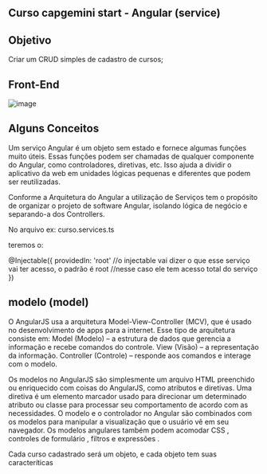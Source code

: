 ## Curso capgemini start - Angular (service)

## Objetivo 

Criar um CRUD simples de cadastro de cursos;

## Front-End 

![image](https://user-images.githubusercontent.com/52088444/169627675-f75725ed-33d2-4bae-9966-56e952ac2ab1.png)



## Alguns Conceitos

Um serviço Angular é um objeto sem estado e fornece algumas funções muito úteis. Essas funções podem ser chamadas de qualquer componente do Angular, como controladores, diretivas, etc. Isso ajuda a dividir o aplicativo da web em unidades lógicas pequenas e diferentes que podem ser reutilizadas.

Conforme a Arquitetura do Angular a utilização de Serviços tem o propósito de organizar o projeto de software Angular, isolando lógica de negócio e separando-a dos Controllers.

No arquivo ex: curso.services.ts 

teremos o:

@Injectable({
  providedIn: 'root' //o injectable vai dizer o que esse serviço vai ter acesso, o padrão é root
                    //nesse caso ele tem acesso total do serviço
})

## modelo (model)

O AngularJS usa a arquitetura Model-View-Controller (MCV), que é usado no desenvolvimento de apps para a internet. Esse tipo de arquitetura consiste em: Model (Modelo) – a estrutura de dados que gerencia a informação e recebe comandos do controle. View (Visão) – a representação da informação.
Controller (Controle) – responde aos comandos e interage com o modelo.

Os modelos no AngularJS são simplesmente um arquivo HTML preenchido ou enriquecido com coisas do AngularJS, como atributos e diretivas. Uma diretiva é um elemento marcador usado para direcionar um determinado atributo ou classe para processar seu comportamento de acordo com as necessidades. O modelo e o controlador no Angular são combinados com os modelos para manipular a visualização que o usuário vê em seu navegador. Os modelos angulares também podem acomodar CSS , controles de formulário , filtros e expressões .



Cada curso cadastrado será um objeto, e cada objeto tem suas caracteríticas
